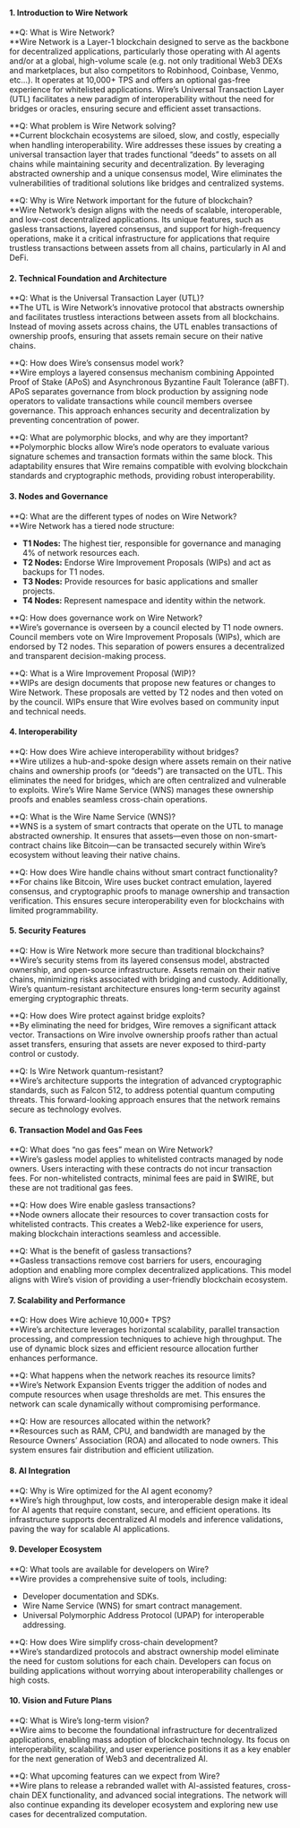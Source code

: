#### **1\. Introduction to Wire Network**

**Q: What is Wire Network?  
**Wire Network is a Layer-1 blockchain designed to serve as the backbone for decentralized applications, particularly those operating with AI agents and/or at a global, high-volume scale (e.g. not only traditional Web3 DEXs and marketplaces, but also competitors to Robinhood, Coinbase, Venmo, etc…). It operates at 10,000+ TPS and offers an optional gas-free experience for whitelisted applications. Wire’s Universal Transaction Layer (UTL) facilitates a new paradigm of interoperability without the need for bridges or oracles, ensuring secure and efficient asset transactions.

**Q: What problem is Wire Network solving?  
**Current blockchain ecosystems are siloed, slow, and costly, especially when handling interoperability. Wire addresses these issues by creating a universal transaction layer that trades functional “deeds” to assets on all chains while maintaining security and decentralization. By leveraging abstracted ownership and a unique consensus model, Wire eliminates the vulnerabilities of traditional solutions like bridges and centralized systems.

**Q: Why is Wire Network important for the future of blockchain?  
**Wire Network’s design aligns with the needs of scalable, interoperable, and low-cost decentralized applications. Its unique features, such as gasless transactions, layered consensus, and support for high-frequency operations, make it a critical infrastructure for applications that require trustless transactions between assets from all chains, particularly in AI and DeFi.

#### **2\. Technical Foundation and Architecture**

**Q: What is the Universal Transaction Layer (UTL)?  
**The UTL is Wire Network’s innovative protocol that abstracts ownership and facilitates trustless interactions between assets from all blockchains. Instead of moving assets across chains, the UTL enables transactions of ownership proofs, ensuring that assets remain secure on their native chains.

**Q: How does Wire’s consensus model work?  
**Wire employs a layered consensus mechanism combining Appointed Proof of Stake (APoS) and Asynchronous Byzantine Fault Tolerance (aBFT). APoS separates governance from block production by assigning node operators to validate transactions while council members oversee governance. This approach enhances security and decentralization by preventing concentration of power.

**Q: What are polymorphic blocks, and why are they important?  
**Polymorphic blocks allow Wire’s node operators to evaluate various signature schemes and transaction formats within the same block. This adaptability ensures that Wire remains compatible with evolving blockchain standards and cryptographic methods, providing robust interoperability.

#### **3\. Nodes and Governance**

**Q: What are the different types of nodes on Wire Network?  
**Wire Network has a tiered node structure:

- **T1 Nodes:** The highest tier, responsible for governance and managing 4% of network resources each.
- **T2 Nodes:** Endorse Wire Improvement Proposals (WIPs) and act as backups for T1 nodes.
- **T3 Nodes:** Provide resources for basic applications and smaller projects.
- **T4 Nodes:** Represent namespace and identity within the network.

**Q: How does governance work on Wire Network?  
**Wire’s governance is overseen by a council elected by T1 node owners. Council members vote on Wire Improvement Proposals (WIPs), which are endorsed by T2 nodes. This separation of powers ensures a decentralized and transparent decision-making process.

**Q: What is a Wire Improvement Proposal (WIP)?  
**WIPs are design documents that propose new features or changes to Wire Network. These proposals are vetted by T2 nodes and then voted on by the council. WIPs ensure that Wire evolves based on community input and technical needs.

#### **4\. Interoperability**

**Q: How does Wire achieve interoperability without bridges?  
**Wire utilizes a hub-and-spoke design where assets remain on their native chains and ownership proofs (or “deeds”) are transacted on the UTL. This eliminates the need for bridges, which are often centralized and vulnerable to exploits. Wire’s Wire Name Service (WNS) manages these ownership proofs and enables seamless cross-chain operations.

**Q: What is the Wire Name Service (WNS)?  
**WNS is a system of smart contracts that operate on the UTL to manage abstracted ownership. It ensures that assets—even those on non-smart-contract chains like Bitcoin—can be transacted securely within Wire’s ecosystem without leaving their native chains.

**Q: How does Wire handle chains without smart contract functionality?  
**For chains like Bitcoin, Wire uses bucket contract emulation, layered consensus, and cryptographic proofs to manage ownership and transaction verification. This ensures secure interoperability even for blockchains with limited programmability.

#### **5\. Security Features**

**Q: How is Wire Network more secure than traditional blockchains?  
**Wire’s security stems from its layered consensus model, abstracted ownership, and open-source infrastructure. Assets remain on their native chains, minimizing risks associated with bridging and custody. Additionally, Wire’s quantum-resistant architecture ensures long-term security against emerging cryptographic threats.

**Q: How does Wire protect against bridge exploits?  
**By eliminating the need for bridges, Wire removes a significant attack vector. Transactions on Wire involve ownership proofs rather than actual asset transfers, ensuring that assets are never exposed to third-party control or custody.

**Q: Is Wire Network quantum-resistant?  
**Wire’s architecture supports the integration of advanced cryptographic standards, such as Falcon 512, to address potential quantum computing threats. This forward-looking approach ensures that the network remains secure as technology evolves.

#### **6\. Transaction Model and Gas Fees**

**Q: What does “no gas fees” mean on Wire Network?  
**Wire’s gasless model applies to whitelisted contracts managed by node owners. Users interacting with these contracts do not incur transaction fees. For non-whitelisted contracts, minimal fees are paid in $WIRE, but these are not traditional gas fees.

**Q: How does Wire enable gasless transactions?  
**Node owners allocate their resources to cover transaction costs for whitelisted contracts. This creates a Web2-like experience for users, making blockchain interactions seamless and accessible.

**Q: What is the benefit of gasless transactions?  
**Gasless transactions remove cost barriers for users, encouraging adoption and enabling more complex decentralized applications. This model aligns with Wire’s vision of providing a user-friendly blockchain ecosystem.

#### **7\. Scalability and Performance**

**Q: How does Wire achieve 10,000+ TPS?  
**Wire’s architecture leverages horizontal scalability, parallel transaction processing, and compression techniques to achieve high throughput. The use of dynamic block sizes and efficient resource allocation further enhances performance.

**Q: What happens when the network reaches its resource limits?  
**Wire’s Network Expansion Events trigger the addition of nodes and compute resources when usage thresholds are met. This ensures the network can scale dynamically without compromising performance.

**Q: How are resources allocated within the network?  
**Resources such as RAM, CPU, and bandwidth are managed by the Resource Owners’ Association (ROA) and allocated to node owners. This system ensures fair distribution and efficient utilization.

#### **8\. AI Integration**

**Q: Why is Wire optimized for the AI agent economy?  
**Wire’s high throughput, low costs, and interoperable design make it ideal for AI agents that require constant, secure, and efficient operations. Its infrastructure supports decentralized AI models and inference validations, paving the way for scalable AI applications.

#### **9\. Developer Ecosystem**

**Q: What tools are available for developers on Wire?  
**Wire provides a comprehensive suite of tools, including:

- Developer documentation and SDKs.
- Wire Name Service (WNS) for smart contract management.
- Universal Polymorphic Address Protocol (UPAP) for interoperable addressing.

**Q: How does Wire simplify cross-chain development?  
**Wire’s standardized protocols and abstract ownership model eliminate the need for custom solutions for each chain. Developers can focus on building applications without worrying about interoperability challenges or high costs.

#### **10\. Vision and Future Plans**

**Q: What is Wire’s long-term vision?  
**Wire aims to become the foundational infrastructure for decentralized applications, enabling mass adoption of blockchain technology. Its focus on interoperability, scalability, and user experience positions it as a key enabler for the next generation of Web3 and decentralized AI.

**Q: What upcoming features can we expect from Wire?  
**Wire plans to release a rebranded wallet with AI-assisted features, cross-chain DEX functionality, and advanced social integrations. The network will also continue expanding its developer ecosystem and exploring new use cases for decentralized computation.